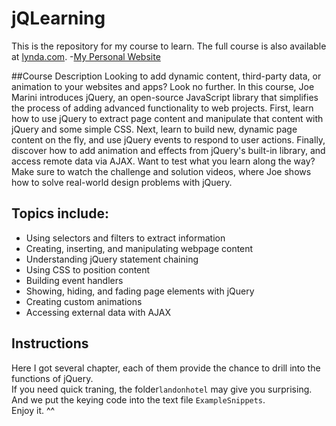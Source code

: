 # jQLearning
This is the repository for my course to learn.
The full course is also available at [lynda.com](http://lynda.com).
-[My Personal Website](http://www.jacobjiang.com)

##Course Description
Looking to add dynamic content, third-party data, or animation to your websites and apps? Look no further. In this course, Joe Marini introduces jQuery, an open-source JavaScript library that simplifies the process of adding advanced functionality to web projects. First, learn how to use jQuery to extract page content and manipulate that content with jQuery and some simple CSS. Next, learn to build new, dynamic page content on the fly, and use jQuery events to respond to user actions. Finally, discover how to add animation and effects from jQuery's built-in library, and access remote data via AJAX. Want to test what you learn along the way? Make sure to watch the challenge and solution videos, where Joe shows how to solve real-world design problems with jQuery.

## Topics include:
- Using selectors and filters to extract information
- Creating, inserting, and manipulating webpage content
- Understanding jQuery statement chaining
- Using CSS to position content
- Building event handlers
- Showing, hiding, and fading page elements with jQuery
- Creating custom animations
- Accessing external data with AJAX

## Instructions
Here I got several chapter, each of them provide the chance to drill into the functions of jQuery.  
If you need quick traning, the folder`landonhotel` may give you surprising.  
And we put the keying code into the text file `ExampleSnippets`.  
Enjoy it. ^^
